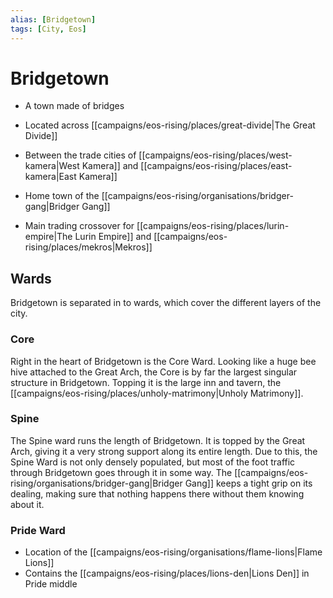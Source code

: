 ```yaml
---
alias: [Bridgetown]
tags: [City, Eos]
---
```


# Bridgetown

- A town made of bridges
- Located across [[campaigns/eos-rising/places/great-divide|The Great Divide]]
- Between the trade cities of [[campaigns/eos-rising/places/west-kamera|West Kamera]] and [[campaigns/eos-rising/places/east-kamera|East Kamera]]
- Home town of the [[campaigns/eos-rising/organisations/bridger-gang|Bridger Gang]]

- Main trading crossover for [[campaigns/eos-rising/places/lurin-empire|The Lurin Empire]] and [[campaigns/eos-rising/places/mekros|Mekros]]

## Wards

Bridgetown is separated in to wards, which cover the different layers of the city.

### Core

Right in the heart of Bridgetown is the Core Ward. Looking like a huge bee hive attached to the Great Arch, the Core is by far the largest singular structure in Bridgetown. Topping it is the large inn and tavern, the [[campaigns/eos-rising/places/unholy-matrimony|Unholy Matrimony]].

### Spine

The Spine ward runs the length of Bridgetown. It is topped by the Great Arch, giving it a very strong support along its entire length. Due to this, the Spine Ward is not only densely populated, but most of the foot traffic through Bridgetown goes through it in some way. The [[campaigns/eos-rising/organisations/bridger-gang|Bridger Gang]] keeps a tight grip on its dealing, making sure that nothing happens there without them knowing about it.

### Pride Ward

- Location of the [[campaigns/eos-rising/organisations/flame-lions|Flame Lions]]
- Contains the [[campaigns/eos-rising/places/lions-den|Lions Den]] in Pride middle
